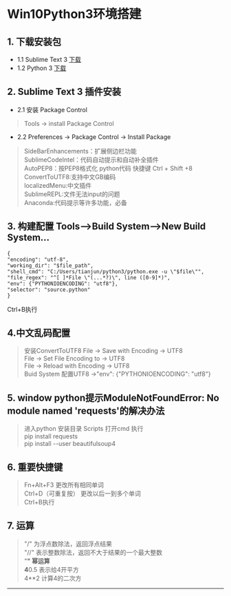 # Win10Python3环境搭建

## 1. 下载安装包

- 1.1 Sublime Text 3 [下载][st3]
- 1.2 Python 3 [下载][py3]

## 2. Sublime Text 3 插件安装

- 2.1 安装 Package Control  
> Tools -> install Package Control

- 2.2 Preferences -> Package Control -> Install Package

> SideBarEnhancements：扩展侧边栏功能  
SublimeCodeIntel：代码自动提示和自动补全插件  
AutoPEP8：按PEP8格式化 python代码 快捷键 Ctrl + Shift +8  
ConvertToUTF8:支持中文GB编码  
localizedMenu:中文插件  
SublimeREPL:文件无法input的问题  
Anaconda:代码提示等许多功能，必备

## 3. 构建配置 Tools-->Build System-->New Build System... 

```
{
"encoding": "utf-8",
"working_dir": "$file_path",
"shell_cmd": "C:/Users/tianjun/python3/python.exe -u \"$file\"", 
"file_regex": "^[ ]*File \"(...*?)\", line ([0-9]*)",
"env": {"PYTHONIOENCODING": "utf8"}, 
"selector": "source.python"
}
```
Ctrl+B执行  

## 4.中文乱码配置

> 安装ConvertToUTF8
File -> Save with Encoding -> UTF8    
File -> Set File Encoding to -> UTF8    
File -> Reload with Encoding -> UTF8  
Buid System 配置UTF8 ->"env": {"PYTHONIOENCODING": "utf8"}


## 5. window python提示ModuleNotFoundError: No module named 'requests'的解决办法

> 进入python 安装目录 Scripts 打开cmd 执行  
pip install requests  
pip install --user beautifulsoup4  


## 6. 重要快捷键

> Fn+Alt+F3 更改所有相同单词  
Ctrl+D（可重复按） 更改以后一到多个单词  
Ctrl+B执行  


## 7. 运算

> "/" 为浮点数除法，返回浮点结果  
"//" 表示整数除法，返回不大于结果的一个最大整数  
"**" 幂运算   
4**0.5 表示给4开平方   
4**2 计算4的二次方  


---
[st3]:http://www.sublimetext.cn/3
[py3]:https://www.python.org/downloads/

